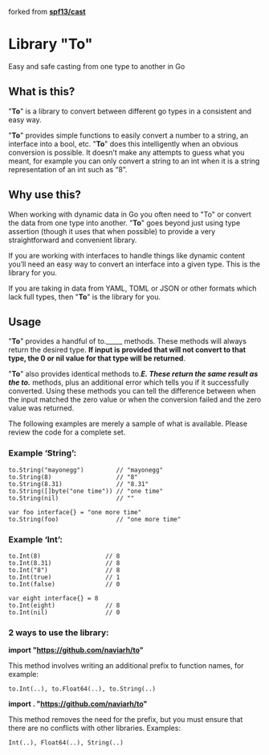 forked from **[spf13/cast](https://github.com/spf13/cast)**

Library "**To**"
====

Easy and safe casting from one type to another in Go

## What is this?

"**To**" is a library to convert between different go types in a consistent and easy way.

"**To**" provides simple functions to easily convert a number to a string, an
interface into a bool, etc. "**To**" does this intelligently when an obvious
conversion is possible. It doesn’t make any attempts to guess what you meant,
for example you can only convert a string to an int when it is a string
representation of an int such as “8”.

## Why use this?

When working with dynamic data in Go you often need to "To" or convert the data
from one type into another. "**To**" goes beyond just using type assertion (though
it uses that when possible) to provide a very straightforward and convenient
library.

If you are working with interfaces to handle things like dynamic content
you’ll need an easy way to convert an interface into a given type. This
is the library for you.

If you are taking in data from YAML, TOML or JSON or other formats which lack
full types, then "**To**" is the library for you.

## Usage

"**To**" provides a handful of to._____ methods. These methods will always return
the desired type. **If input is provided that will not convert to that type, the
0 or nil value for that type will be returned**.

"**To**" also provides identical methods to._____E. These return the same result as
the to._____ methods, plus an additional error which tells you if it successfully
converted. Using these methods you can tell the difference between when the
input matched the zero value or when the conversion failed and the zero value
was returned.

The following examples are merely a sample of what is available. Please review
the code for a complete set.

### Example ‘String’:

    to.String("mayonegg")         // "mayonegg"
    to.String(8)                  // "8"
    to.String(8.31)               // "8.31"
    to.String([]byte("one time")) // "one time"
    to.String(nil)                // ""

	var foo interface{} = "one more time"
    to.String(foo)                // "one more time"


### Example ‘Int’:

    to.Int(8)                  // 8
    to.Int(8.31)               // 8
    to.Int("8")                // 8
    to.Int(true)               // 1
    to.Int(false)              // 0

	var eight interface{} = 8
    to.Int(eight)              // 8
    to.Int(nil)                // 0


### 2 ways to use the library:

**import "https://github.com/naviarh/to"**

This method involves writing an additional prefix to function names, for example:

	to.Int(..), to.Float64(..), to.String(..)

**import . "https://github.com/naviarh/to"**

This method removes the need for the prefix, but you must ensure that there are no conflicts with other libraries. Examples:

	Int(..), Float64(..), String(..)


